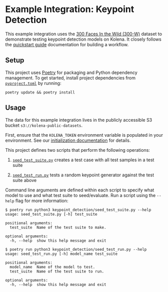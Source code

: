# Example Integration: Keypoint Detection

This example integration uses the [300 Faces In the Wild (300-W)](https://ibug.doc.ic.ac.uk/resources/300-W/) dataset
to demonstrate testing keypoint detection models on Kolena. It closely follows the
[quickstart guide](https://docs.kolena.com/workflow/building-a-workflow) documentation for building a workflow.

## Setup

This project uses [Poetry](https://python-poetry.org/) for packaging and Python dependency management. To get started,
install project dependencies from [`pyproject.toml`](./pyproject.toml) by running:

```shell
poetry update && poetry install
```

## Usage

The data for this example integration lives in the publicly accessible S3 bucket `s3://kolena-public-datasets`.

First, ensure that the `KOLENA_TOKEN` environment variable is populated in your environment. See our
[initialization documentation](https://docs.kolena.com/installing-kolena/#initialization) for details.

This project defines two scripts that perform the following operations:

1. [`seed_test_suite.py`](keypoint_detection/seed_test_suite.py) creates a test case with all test samples in a test suite

2. [`seed_test_run.py`](keypoint_detection/seed_test_run.py) tests a random keypoint generator against the test suite above

Command line arguments are defined within each script to specify what model to use and what test suite to seed/evaluate.
Run a script using the `--help` flag for more information:

```shell
$ poetry run python3 keypoint_detection/seed_test_suite.py --help
usage: seed_test_suite.py [-h] test_suite

positional arguments:
  test_suite  Name of the test suite to make.

optional arguments:
  -h, --help  show this help message and exit
```

```shell
$ poetry run python3 keypoint_detection/seed_test_run.py --help
usage: seed_test_run.py [-h] model_name test_suite

positional arguments:
  model_name  Name of the model to test.
  test_suite  Name of the test suite to run.

optional arguments:
  -h, --help  show this help message and exit
```
